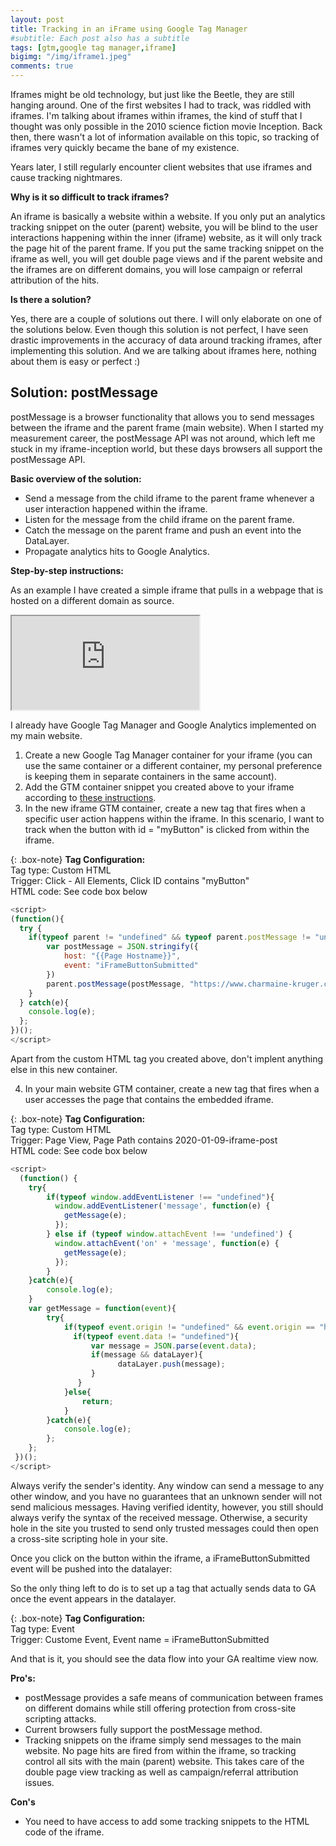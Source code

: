 ```yaml
---
layout: post
title: Tracking in an iFrame using Google Tag Manager
#subtitle: Each post also has a subtitle
tags: [gtm,google tag manager,iframe]
bigimg: "/img/iframe1.jpeg"
comments: true
---
```

Iframes might be old technology, but just like the Beetle, they are still hanging around.  One of the first websites I had to track, was riddled with iframes. I'm talking about iframes within iframes, the kind of stuff that I thought was only possible in the 2010 science fiction movie Inception.
Back then, there wasn't a lot of information available on this topic, so tracking of iframes very quickly became the bane of my existence. 

Years later, I still regularly encounter client websites that use iframes and cause tracking nightmares. 

**Why is it so difficult to track iframes?**

An iframe is basically a website within a website.
If you only put an analytics tracking snippet on the outer (parent) website, you will be blind to the user interactions happening within the inner (iframe) website, as it will only track the page hit of the parent frame.
If you put the same tracking snippet on the iframe as well, you will get double page views and if the parent website and the iframes are on different domains, you will lose campaign or referral attribution of the hits.

**Is there a solution?**

Yes, there are a couple of solutions out there. I will only elaborate on one of the solutions below. Even though this solution is not perfect, I have seen drastic improvements in the accuracy of data around tracking iframes, after implementing this solution. And we are talking about iframes here, nothing about them is easy or perfect :) 

## Solution: postMessage

postMessage is a browser functionality that allows you to send messages between the iframe and the parent frame (main website).
When I started my measurement career, the postMessage API was not around, which left me stuck in my iframe-inception world, but these days browsers all support the postMessage API.

**Basic overview of the solution:**

* Send a message from the child iframe to the parent frame whenever a user interaction happened within the iframe. 
* Listen for the message from the child iframe on the parent frame. 
* Catch the message on the parent frame and push an event into the DataLayer.
* Propagate analytics hits to Google Analytics.

**Step-by-step instructions:**

As an example I have created a simple iframe that pulls in a webpage that is hosted on a different domain as source.

<iframe id="testIframe" src="https://phillip-kruger.github.io/testPage.html"></iframe>

I already have Google Tag Manager and Google Analytics implemented on my main website.

1. Create a new Google Tag Manager container for your iframe (you can use the same container or a different container, my personal preference is keeping them in separate containers in the same account).
2. Add the GTM container snippet you created above to your iframe according to [these instructions](https://developers.google.com/tag-manager/quickstart). 
3. In the new iframe GTM container, create a new tag that fires when a specific user action happens within the iframe. In this scenario, I want to track when the button with id = "myButton" is clicked from within the iframe.

{: .box-note}
**Tag Configuration:**<br> Tag type: Custom HTML <br> Trigger: Click - All Elements, Click ID contains "myButton" <br> HTML code: See code box below <br>

```javascript
<script>
(function(){
  try {
    if(typeof parent != "undefined" && typeof parent.postMessage != "undefined" && parent != window) {
    	var postMessage = JSON.stringify({
            host: "{{Page Hostname}}", 
            event: "iFrameButtonSubmitted"
        })
        parent.postMessage(postMessage, "https://www.charmaine-kruger.com");
    }
  } catch(e){
    console.log(e);
  };
})();
</script>
```
Apart from the custom HTML tag you created above, don't implent anything else in this new container.

4. In your main website GTM container, create a new tag that fires when a user accesses the page that contains the embedded iframe.

{: .box-note}
**Tag Configuration:**<br> Tag type: Custom HTML <br> Trigger: Page View, Page Path contains 2020-01-09-iframe-post <br> HTML code: See code box below <br>

```javascript
<script>
  (function() {
    try{
        if(typeof window.addEventListener !== "undefined"){
          window.addEventListener('message', function(e) {
            getMessage(e);
          });	
        } else if (typeof window.attachEvent !== 'undefined') {
          window.attachEvent('on' + 'message', function(e) {
            getMessage(e);
          });
        }
    }catch(e){
    	console.log(e);
    }
    var getMessage = function(event){
    	try{
           	if(typeof event.origin != "undefined" && event.origin == "https://www2.phillip-kruger.com"){ //always check the message origin
              if(typeof event.data != "undefined"){
                  var message = JSON.parse(event.data);  
                  if(message && dataLayer){
                    	dataLayer.push(message);  
                  }
               }
            }else{
            	return;
            }
        }catch(e){
        	console.log(e);
        };
    };
 })();
</script>
```

Always verify the sender's identity. Any window can send a message to any other window, and you have no guarantees that an unknown sender will not send malicious messages. Having verified identity, however, you still should always verify the syntax of the received message. Otherwise, a security hole in the site you trusted to send only trusted messages could then open a cross-site scripting hole in your site.

Once you click on the button within the iframe, a iFrameButtonSubmitted event will be pushed into the datalayer:

So the only thing left to do is to set up a tag that actually sends data to GA once the event appears in the datalayer.

{: .box-note}
**Tag Configuration:**<br> Tag type: Event <br> Trigger: Custome Event, Event name = iFrameButtonSubmitted <br> 

And that is it, you should see the data flow into your GA realtime view now.

**Pro's:**
* postMessage provides a safe means of communication between frames on different domains while still offering protection from cross-site scripting attacks.
* Current browsers fully support the postMessage method.
* Tracking snippets on the iframe simply send messages to the main website. No page hits are fired from within the iframe, so tracking control all sits with the main (parent) website. This takes care of the double page view tracking as well as campaign/referral attribution issues.

**Con's**
*  You need to have access to add some tracking snippets to the HTML code of the iframe.

